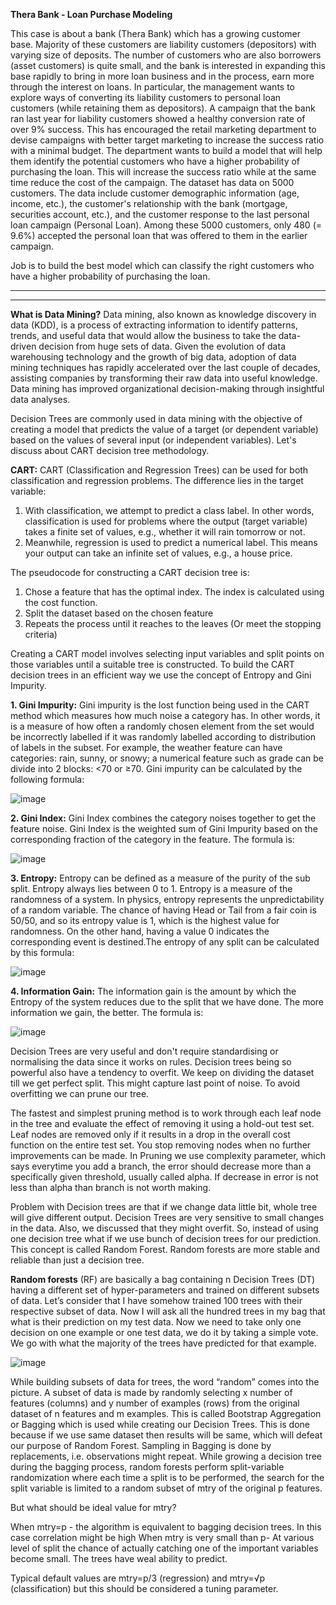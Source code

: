 **Thera Bank - Loan Purchase Modeling**

This case is about a bank (Thera Bank) which has a growing customer base. Majority of these customers are liability customers (depositors) with varying size of deposits. The number of customers who are also borrowers (asset customers) is quite small, and the bank is interested in expanding this base rapidly to bring in more loan business and in the process, earn more through the interest on loans. In particular, the management wants to explore ways of converting its liability customers to personal loan customers (while retaining them as depositors). A campaign that the bank ran last year for liability customers showed a healthy conversion rate of over 9% success. This has encouraged the retail marketing department to devise campaigns with better target marketing to increase the success ratio with a minimal budget. The department wants to build a model that will help them identify the potential customers who have a higher probability of purchasing the loan. This will increase the success ratio while at the same time reduce the cost of the campaign. The dataset has data on 5000 customers. The data include customer demographic information (age, income, etc.), the customer's relationship with the bank (mortgage, securities account, etc.), and the customer response to the last personal loan campaign (Personal Loan). Among these 5000 customers, only 480 (= 9.6%) accepted the personal loan that was offered to them in the earlier campaign.

Job is to build the best model which can classify the right customers who have a higher probability of purchasing the loan. 

-------------------------------------------------------------------------------------------------------------------------------------------------------------------------------
-------------------------------------------------------------------------------------------------------------------------------------------------------------------------------

**What is Data Mining?**
Data mining, also known as knowledge discovery in data (KDD), is a process of extracting information to identify patterns, trends, and useful data that would allow the business to take the data-driven decision from huge sets of data. Given the evolution of data warehousing technology and the growth of big data, adoption of data mining techniques has rapidly accelerated over the last couple of decades, assisting companies by transforming their raw data into useful knowledge. Data mining has improved organizational decision-making through insightful data analyses.

Decision Trees are commonly used in data mining with the objective of creating a model that predicts the value of a target (or dependent variable) based on the values of several input (or independent variables).  Let's discuss about CART decision tree methodology. 
 
 **CART:** CART (Classification and Regression Trees) can be used for both classification and regression problems. The difference lies in the target variable:
1. With classification, we attempt to predict a class label. In other words, classification is used for problems where the output (target variable) takes a finite set of values, e.g., whether it will rain tomorrow or not.
2. Meanwhile, regression is used to predict a numerical label. This means your output can take an infinite set of values, e.g., a house price.

The pseudocode for constructing a CART decision tree is:
1. Chose a feature that has the optimal index. The index is calculated using the cost function.
2. Split the dataset based on the chosen feature
3. Repeats the process until it reaches to the leaves (Or meet the stopping criteria)

Creating a CART model involves selecting input variables and split points on those variables until a suitable tree is constructed. To build the CART decision trees in an efficient way we use the concept of Entropy and Gini Impurity.

**1. Gini Impurity:** 
Gini impurity is the lost function being used in the CART method which measures how much noise a category has. In other words, it is a measure of how often a randomly chosen element from the set would be incorrectly labelled if it was randomly labelled according to distribution of labels in the subset. For example, the weather feature can have categories: rain, sunny, or snowy; a numerical feature such as grade can be divide into 2 blocks: <70 or ≥70. Gini impurity can be calculated by the following formula:

![image](https://user-images.githubusercontent.com/63853707/123602135-13eb4d00-d816-11eb-850a-fef052beacd5.png)

**2. Gini Index:**
Gini Index combines the category noises together to get the feature noise. Gini Index is the weighted sum of Gini Impurity based on the corresponding fraction of the category in the feature. The formula is:

![image](https://user-images.githubusercontent.com/63853707/123602637-96740c80-d816-11eb-89dc-5531c43f62ad.png)

**3. Entropy:**
Entropy can be defined as a measure of the purity of the sub split. Entropy always lies between 0 to 1. Entropy is a measure of the randomness of a system. In physics, entropy represents the unpredictability of a random variable. The chance of having Head or Tail from a fair coin is 50/50, and so its entropy value is 1, which is the highest value for randomness. On the other hand, having a value 0 indicates the corresponding event is destined.The entropy of any split can be calculated by this formula:

![image](https://user-images.githubusercontent.com/63853707/123602893-e2bf4c80-d816-11eb-976e-baf5df977361.png)

**4. Information Gain:**
The information gain is the amount by which the Entropy of the system reduces due to the split that we have done. The more information we gain, the better. The formula is:

![image](https://user-images.githubusercontent.com/63853707/123603058-169a7200-d817-11eb-9507-c70b42d48f37.png)

Decision Trees are very useful and don't require standardising or normalising the data since it works on rules. Decision trees being so powerful also have a tendency to overfit. We keep on dividing the dataset till we get perfect split. This might capture last point of noise. To avoid overfitting we can prune our tree. 

The fastest and simplest pruning method is to work through each leaf node in the tree and evaluate the effect of removing it using a hold-out test set. Leaf nodes are removed only if it results in a drop in the overall cost function on the entire test set. You stop removing nodes when no further improvements can be made. In Pruning we use complexity parameter, which says everytime you add a branch, the error should decrease more than a specifically given threshold, usually called alpha. If decrease in error is not less than alpha than branch is not worth making.

Problem with Decision trees are that if we change data little bit, whole tree will give different output. Decision Trees are very sensitive to small changes in the data. Also, we discussed that they might overfit. So, instead of using one decision tree what if we use bunch of decision trees for our prediction. This concept is called Random Forest. Random forests are more stable and reliable than just a decision tree.

**Random forests** (RF) are basically a bag containing n Decision Trees (DT) having a different set of hyper-parameters and trained on different subsets of data. Let’s consider that I have somehow trained 100 trees with their respective subset of data. Now I will ask all the hundred trees in my bag that what is their prediction on my test data. Now we need to take only one decision on one example or one test data, we do it by taking a simple vote. We go with what the majority of the trees have predicted for that example.

![image](https://user-images.githubusercontent.com/63853707/123617770-39cc1e00-d825-11eb-86a7-1f97a05b7a7d.png)

While building subsets of data for trees, the word “random” comes into the picture. A subset of data is made by randomly selecting x number of features (columns) and y number of examples (rows) from the original dataset of n features and m examples. This is called Bootstrap Aggregation or Bagging which is used while creating our Decision Trees. This is done because if we use same dataset then results will be same, which will defeat our purpose of Random Forest. Sampling in Bagging is done by replacements, i.e. observations might repeat. While growing a decision tree during the bagging process, random forests perform split-variable randomization where each time a split is to be performed, the search for the split variable is limited to a random subset of mtry of the original p features.

But what should be ideal value for mtry?

When mtry=p - the algorithm is equivalent to bagging decision trees. In this case correlation might be high
When mtry is very small than p- At various level of split the chance of actually catching one of the important variables become small. The trees have weal ability to predict.

Typical default values are mtry=p/3  (regression) and mtry=√p (classification) but this should be considered a tuning parameter. 




